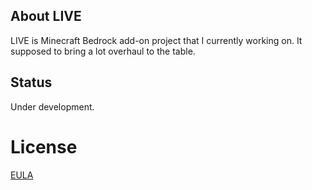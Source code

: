 ## About LIVE
LIVE is Minecraft Bedrock add-on project that I currently working on. It supposed to bring a lot overhaul to the table.

## Status
Under development.

# License
[EULA](daniswastaken.github.io/eula)
